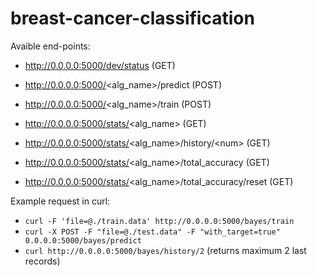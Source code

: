 # breast-cancer-classification

Avaible end-points:
  - http://0.0.0.0:5000/dev/status (GET)
  - http://0.0.0.0:5000/<alg_name>/predict (POST)
  - http://0.0.0.0:5000/<alg_name>/train (POST)
  
  - http://0.0.0.0:5000/stats/<alg_name> (GET)
  - http://0.0.0.0:5000/stats/<alg_name>/history/\<num\> (GET)
  - http://0.0.0.0:5000/stats/<alg_name>/total_accuracy (GET)
  - http://0.0.0.0:5000/stats/<alg_name>/total_accuracy/reset (GET)
  
  
Example request in curl:

 - `curl -F 'file=@./train.data' http://0.0.0.0:5000/bayes/train`
 - `curl -X POST -F "file=@./test.data" -F "with_target=true" 0.0.0.0:5000/bayes/predict`
 - `curl http://0.0.0.0:5000/bayes/history/2` (returns maximum 2 last records)
